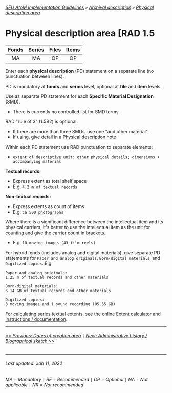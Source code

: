 ###### [SFU AtoM Implementation Guidelines](../README.md) `>` [Archival description](overview.md) `>` [Physical description area](overview.md#physical-description-area)

# Physical description area [RAD 1.5
| Fonds 	| Series 	| Files 	| Items 	|
|:-----:	|:------:	|:-----:	|:-----:	|
|   MA    |   MA    |   OP  	|   OP  	|

Enter each **physical description** (PD) statement on a separate line (no punctuation between lines).

PD is mandatory at **fonds** and **series** level, optional at **file** and **item** levels.

Use as separate PD statement for each **Specific Material Designation** (SMD).
- There is currently no controlled list for SMD terms.

RAD "rule of 3" (1.5B2) is optional.
- If there are more than three SMDs, use one "and other material".
- If using, give detail in a [Physical description note](physical-description-note.md)

Within each PD statement use RAD punctuation to separate elements:
- `extent of descriptive unit: other physical details; dimensions + accompanying material`

**Textual records:**
- Express extent as total shelf space
- E.g. `4.2 m of textual records`

**Non-textual records:**
- Express extents as count of items
- E.g. `ca 500 photographs`

Where there is a significant difference between the intellectual item and its physical carriers, it's better to use the intellectual item as the unit for counting and give the carrier count in brackets.
- E.g. `10 moving images (43 film reels)`

For hybrid fonds (includes analog and digital materials), give separate PD statements for `Paper and analog originals`, `Born-digital materials`, and `Digitized copies`. E.g.

```
Paper and analog originals:
1.25 m of textual records and other materials

Born-digital materials:
6.14 GB of textual records and other materials

Digitized copies:
3 moving images and 1 sound recording (85.55 GB)
```

For calculating series textual extents, see the online [Extent calculator](https://sfuarchives.shinyapps.io/extent_calculator/) and [instructions / documentation](../resources/extent-calculator.md).

---
###### [<< Previous: Dates of creation area](dates-of-creation-area.md) `|` [Next: Administrative history / Biographical sketch >>](admin-history-bio-sketch.md)
---
###### Last updated: Jan 11, 2022
###### MA = Mandatory `|` RE = Recommended `|` OP = Optional `|` NA = Not applicable `|` NR = Not recommended
